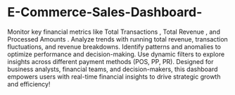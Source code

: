 # E-Commerce-Sales-Dashboard-

Monitor key financial metrics like Total Transactions , Total Revenue , and Processed Amounts .
 Analyze trends with running total revenue, transaction fluctuations, and revenue breakdowns.  Identify patterns and anomalies to optimize performance and decision-making.  Use dynamic filters to explore insights across different payment methods (POS, PP, PR).
 Designed for business analysts, financial teams, and decision-makers, this dashboard empowers users with real-time financial insights to drive strategic growth and efficiency! 
